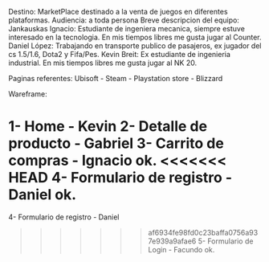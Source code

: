 Destino: MarketPlace destinado a la venta de juegos en diferentes plataformas.
Audiencia: a toda persona
Breve descripcion del equipo: 
Jankauskas Ignacio: Estudiante de ingeniera mecanica, siempre estuve interesado en la tecnologia. En mis tiempos libres me gusta jugar al Counter. 
Daniel López: Trabajando en transporte publico de pasajeros, ex jugador del cs 1.5/1.6, Dota2 y Fifa/Pes.
Kevin Breit: Ex estudiante de ingenieria industrial. En mis tiempos libres me gusta jugar al NK 20.

Paginas referentes: Ubisoft - Steam - Playstation store - Blizzard

Wareframe:

1- Home - Kevin
2- Detalle de producto - Gabriel
3- Carrito de compras - Ignacio ok.
<<<<<<< HEAD
4- Formulario de registro - Daniel ok.
=======
4- Formulario de registro - Daniel
>>>>>>> af6934fe98fd0c23baffa0756a937e939a9afae6
5- Formulario de Login - Facundo ok.